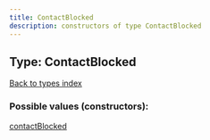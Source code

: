 ```yaml
---
title: ContactBlocked
description: constructors of type ContactBlocked
---
```

## Type: ContactBlocked  
[Back to types index](index.md)



### Possible values (constructors):

[contactBlocked](../constructors/contactBlocked.md)  

